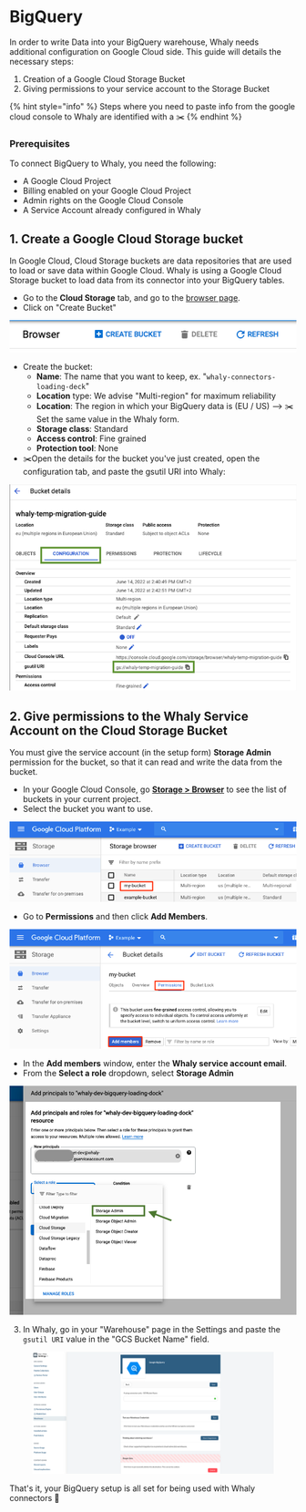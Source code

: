# BigQuery

In order to write Data into your BigQuery warehouse, Whaly needs additional configuration on Google Cloud side. This guide will details the necessary steps:

1. Creation of a Google Cloud Storage Bucket
2. Giving permissions to your service account to the Storage Bucket

{% hint style="info" %}
Steps where you need to paste info from the google cloud console to Whaly are identified with a :scissors:
{% endhint %}

### Prerequisites <a href="#prerequisites" id="prerequisites"></a>

To connect BigQuery to Whaly, you need the following:

* A Google Cloud Project
* Billing enabled on your Google Cloud Project
* Admin rights on the Google Cloud Console
* A Service Account already configured in Whaly

## 1. Create a Google Cloud Storage bucket

In Google Cloud, Cloud Storage buckets are data repositories that are used to load or save data within Google Cloud. Whaly is using a Google Cloud Storage bucket to load data from its connector into your BigQuery tables.

* Go to the **Cloud Storage** tab, and go to the [browser page](https://console.cloud.google.com/storage/browser).
* Click on "Create Bucket"

![](<../../../.gitbook/assets/image (224).png>)

* Create the bucket:
  * **Name**: The name that you want to keep, ex. "`whaly-connectors-loading-deck`"
  * **Location** type: We advise "Multi-region" for maximum reliability
  * **Location**: The region in which your BigQuery data is (EU / US) --> :scissors:Set the same value in the Whaly form.
  * **Storage class**: Standard
  * **Access control**: Fine grained
  * **Protection tool**: None
* :scissors:Open the details for the bucket you've just created, open the configuration tab, and paste the gsutil URI into Whaly:

![](<../../../.gitbook/assets/image (176).png>)

## 2. Give permissions to the Whaly Service Account on the Cloud Storage Bucket

You must give the service account (in the setup form) **Storage Admin** permission for the bucket, so that it can read and write the data from the bucket.

* In your Google Cloud Console, go [**Storage > Browser**](https://console.cloud.google.com/storage/browser?\_ga=2.91914202.-115928388.1548358412) to see the list of buckets in your current project.
* Select the bucket you want to use.

![](<../../../.gitbook/assets/image (191).png>)

* Go to **Permissions** and then click **Add Members**.

![](<../../../.gitbook/assets/image (166).png>)

* In the **Add members** window, enter the **Whaly service account email**.
* From the **Select a role** dropdown, select **Storage Admin**

![](<../../../.gitbook/assets/Screenshot 2021-12-21 at 13.55.06.png>)

3. In Whaly, go in your "Warehouse" page in the Settings and paste the `gsutil URI` value in the "GCS Bucket Name" field.

<figure><img src="../../../.gitbook/assets/image (2).png" alt=""><figcaption></figcaption></figure>

That's it, your BigQuery setup is all set for being used with Whaly connectors :tada:
